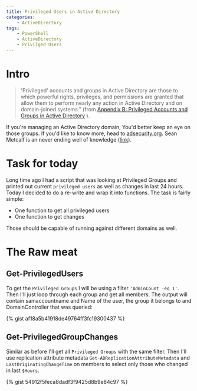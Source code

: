 ```yaml
---
title: Privileged Users in Active Directory
categories:
    - ActiveDirectory
tags:
    - PowerShell
    - ActiveDirectory
    - Privilged Users
---
```


# Intro
> 'Privileged' accounts and groups in Active Directory are those to which powerful rights, privileges, and permissions are granted that allow them to perform nearly any action in Active Directory and on domain-joined systems." (from [Appendix B: Privileged Accounts and Groups in Active Directory](https://docs.microsoft.com/en-us/windows-server/identity/ad-ds/plan/security-best-practices/appendix-b--privileged-accounts-and-groups-in-active-directory) ).

If you're managing an Active Directory domain, You'd better keep an eye on those groups. If you'd like to know more, head to [adsecurity.org](https://adsecurity.org). Sean Metcalf is an never ending well of knowledge ([link](https://adsecurity.org/?p=3658)).


# Task for today
Long time ago I had a script that was looking at Privileged Groups and printed out current `privileged users` as well as changes in last 24 hours. Today I decided to do a re-write and wrap it into functions. The task is fairly simple:
- One function to get all privileged users
- One function to get changes

Those should be capable of running against different domains as well.

# The Raw meat

## Get-PrivilegedUsers

To get the `Privileged Groups` I will be using a filter `'AdminCount -eq 1'`. Then I'll just loop through each group and get all members. The output will contain samaccountname and Name of the user, the group it belongs to and DomainController that was queried:

{% gist af18a5b41918de49764ff3fc19300437 %}

## Get-PrivilegedGroupChanges

Similar as before I'll get all `Privileged Groups` with the same filter. Then I'll use replication attribute metadata `Get-ADReplicationAttributeMetadata` and `LastOriginatingChangeTime` on members to select only those who changed in last `$Hours`.

{% gist 54912f5feca8dadf3f9425d8b9e84c97 %}



